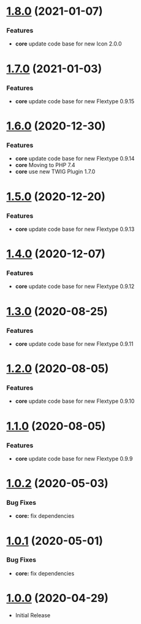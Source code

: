 <a name="1.8.0"></a>
# [1.8.0](https://github.com/flextype-plugins/jquery/compare/v1.7.0...v1.8.0) (2021-01-07)

### Features

* **core** update code base for new Icon 2.0.0

<a name="1.7.0"></a>
# [1.7.0](https://github.com/flextype-plugins/jquery/compare/v1.6.0...v1.7.0) (2021-01-03)

### Features

* **core** update code base for new Flextype 0.9.15

<a name="1.6.0"></a>
# [1.6.0](https://github.com/flextype-plugins/jquery/compare/v1.5.0...v1.6.0) (2020-12-30)

### Features

* **core** update code base for new Flextype 0.9.14
* **core** Moving to PHP 7.4
* **core** use new TWIG Plugin 1.7.0

<a name="1.5.0"></a>
# [1.5.0](https://github.com/flextype-plugins/jquery/compare/v1.4.0...v1.5.0) (2020-12-20)

### Features

* **core** update code base for new Flextype 0.9.13

<a name="1.4.0"></a>
# [1.4.0](https://github.com/flextype-plugins/jquery/compare/v1.3.0...v1.4.0) (2020-12-07)

### Features

* **core** update code base for new Flextype 0.9.12

<a name="1.3.0"></a>
# [1.3.0](https://github.com/flextype-plugins/jquery/compare/v1.2.0...v1.3.0) (2020-08-25)

### Features

* **core** update code base for new Flextype 0.9.11

<a name="1.2.0"></a>
# [1.2.0](https://github.com/flextype-plugins/jquery/compare/v1.1.0...v1.2.0) (2020-08-05)

### Features

* **core** update code base for new Flextype 0.9.10

<a name="1.1.0"></a>
# [1.1.0](https://github.com/flextype-plugins/jquery/compare/v1.0.2...v1.1.0) (2020-08-05)

### Features

* **core** update code base for new Flextype 0.9.9

<a name="1.0.2"></a>
# [1.0.2](https://github.com/flextype-plugins/jquery/compare/v1.0.1...v1.0.2) (2020-05-03)

### Bug Fixes

* **core:** fix dependencies

<a name="1.0.1"></a>
# [1.0.1](https://github.com/flextype-plugins/jquery/compare/v1.0.0...v1.0.1) (2020-05-01)

### Bug Fixes

* **core:** fix dependencies


<a name="1.0.0"></a>
# [1.0.0](https://github.com/flextype-plugins/jquery) (2020-04-29)
* Initial Release
